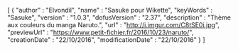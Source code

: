 [ 
    { 
        "author" : "Elvondil", 
        "name" : "Sasuke pour Wikette", 
        "keyWords" : "Sasuke", 
        "version" : "1.0.3", 
        "dofusVersion" : "2.37", 
        "description" : "Thème aux couleurs du manga Naruto.", 
        "url" : "http://i.imgur.com/C8tSE0i.jpg", 
        "previewUrl" : "https://www.petit-fichier.fr/2016/10/23/naruto/", 
        "creationDate" : "22/10/2016", 
        "modificationDate" : "22/10/2016" 
    }
]
